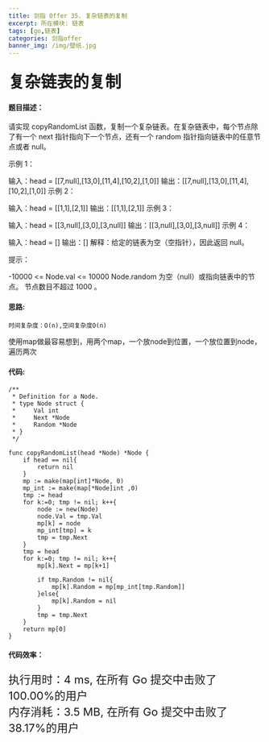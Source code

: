 ```yaml
---
title: 剑指 Offer 35. 复杂链表的复制
excerpt: 所在模块: 链表
tags: [go,链表]
categories: 剑指offer
banner_img: /img/壁纸.jpg
---
```


### <font size=6px>复杂链表的复制</font>

#### 题目描述：

请实现 copyRandomList 函数，复制一个复杂链表。在复杂链表中，每个节点除了有一个 next 指针指向下一个节点，还有一个 random 指针指向链表中的任意节点或者 null。

 

示例 1：



输入：head = [[7,null],[13,0],[11,4],[10,2],[1,0]]
输出：[[7,null],[13,0],[11,4],[10,2],[1,0]]
示例 2：



输入：head = [[1,1],[2,1]]
输出：[[1,1],[2,1]]
示例 3：



输入：head = [[3,null],[3,0],[3,null]]
输出：[[3,null],[3,0],[3,null]]
示例 4：

输入：head = []
输出：[]
解释：给定的链表为空（空指针），因此返回 null。


提示：

-10000 <= Node.val <= 10000
Node.random 为空（null）或指向链表中的节点。
节点数目不超过 1000 。

#### 思路:

```
时间复杂度：O(n),空间复杂度O(n)
```

使用map做最容易想到，用两个map，一个放node到位置，一个放位置到node，遍历两次

#### 代码:

```golang
/**
 * Definition for a Node.
 * type Node struct {
 *     Val int
 *     Next *Node
 *     Random *Node
 * }
 */

func copyRandomList(head *Node) *Node {
    if head == nil{
        return nil
    }
    mp := make(map[int]*Node, 0)
    mp_int := make(map[*Node]int ,0)
    tmp := head
    for k:=0; tmp != nil; k++{
        node := new(Node)
        node.Val = tmp.Val
        mp[k] = node
        mp_int[tmp] = k
        tmp = tmp.Next
    }
    tmp = head
    for k:=0; tmp != nil; k++{
        mp[k].Next = mp[k+1]
        
        if tmp.Random != nil{
            mp[k].Random = mp[mp_int[tmp.Random]]
        }else{
            mp[k].Random = nil
        }
        tmp = tmp.Next
    }
    return mp[0]
}
```

#### 代码效率：

<p class="note note-primary"; style="font-size:22px">
   执行用时：4 ms, 在所有 Go 提交中击败了100.00%的用户<br>
   内存消耗：3.5 MB, 在所有 Go 提交中击败了38.17%的用户
</p>



